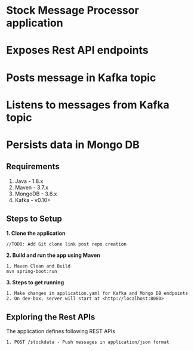 # Stock Message Processor application 
 # Exposes Rest API endpoints
 # Posts message in Kafka topic
 # Listens to messages from Kafka topic
 # Persists data in Mongo DB

## Requirements

1. Java - 1.8.x
2. Maven - 3.7.x
3. MongoDB - 3.6.x
4. Kafka - v0.10+

## Steps to Setup
**1. Clone the application**

```bash
//TODO: Add Git clone link post repo creation
```

**2. Build and run the app using Maven**

```
1. Maven Clean and Build
mvn spring-boot:run
```

**3. Steps to get running**

```
1. Make changes in application.yaml for Kafka and Mongo DB endpoints
2. On dev-box, server will start at <http://localhost:8080>
```

## Exploring the Rest APIs

The application defines following REST APIs

```
1. POST /stockdata - Push messages in application/json format
```

